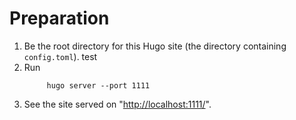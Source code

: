 # Preparation


1.  Be the root directory for this Hugo site (the directory containing
    `config.toml`).
    test
2.  Run
    ```text
         hugo server --port 1111
    ```
3.  See the site served on "<http://localhost:1111/>".

